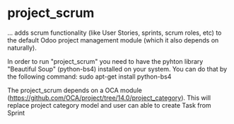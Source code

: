 # project_scrum

... adds scrum functionality (like User Stories, sprints, scrum roles, etc) to the default Odoo project management module (which it also depends on naturally).

In order to run "project_scrum" you need to have the pyhton library "Beautiful Soup" (python-bs4) installed on your system.
You can do that by the following command: sudo apt-get install python-bs4

The project_scrum depends on a OCA module (https://github.com/OCA/project/tree/14.0/project_category). This will replace project category model and user can able
to create Task from Sprint
